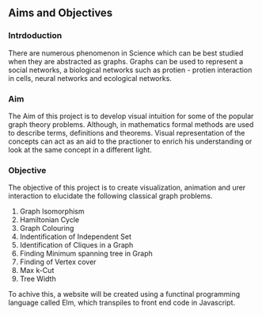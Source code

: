 ## Aims and Objectives

### Intrdoduction
There are numerous phenomenon in Science which can be best studied when they are abstracted as graphs.
Graphs can be used to represent a social networks, a biological networks such as protien - protien interaction in
cells, neural networks and ecological networks.

### Aim
The Aim of this project is to develop visual intuition for some of the popular graph theory problems.
Although, in mathematics formal methods are used to describe terms, definitions and theorems. Visual representation
of the concepts can act as an aid to the practioner to enrich his understanding or look at the same concept in a different light.


### Objective
The objective of this project is to create visualization, animation and urer interaction to elucidate the following classical graph
problems.

1. Graph Isomorphism
2. Hamiltonian Cycle
3. Graph Colouring
4. Indentification of Independent Set
5. Identification of Cliques in a Graph
6. Finding Minimum spanning tree in Graph
7. Finding of Vertex cover
8. Max k-Cut
9. Tree Width

To achive this, a website will be created using a functinal programming language called Elm, which transpiles to
front end code in Javascript.
